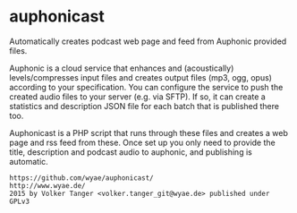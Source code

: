 # auphonicast
Automatically creates podcast web page and feed from Auphonic provided files.

Auphonic is a cloud service that enhances and (acoustically) levels/compresses input files and creates output files (mp3, ogg, opus) according to your specification.
You can configure the service to push the created audio files to your server (e.g. via SFTP). If so, it can create a statistics and description JSON file for each batch that is published there too.

Auphonicast is a PHP script that runs through these files and creates a web page and rss feed from these.
Once set up you only need to provide the title, description and podcast audio to auphonic, and publishing is automatic.

	https://github.com/wyae/auphonicast/                http://www.wyae.de/
	2015 by Volker Tanger <volker.tanger_git@wyae.de> published under GPLv3


